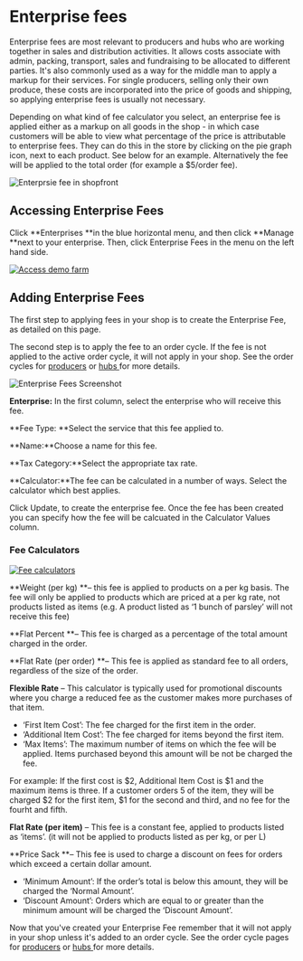 # Enterprise fees

Enterprise fees are most relevant to producers and hubs who are working together in sales and distribution activities. It allows costs associate with admin, packing, transport, sales and fundraising to be allocated to different parties. It's also commonly used as a way for the middle man to apply a markup for their services. For single producers, selling only their own produce, these costs are incorporated into the price of goods and shipping, so applying enterprise fees is usually not necessary.

Depending on what kind of fee calculator you select, an enterprise fee is applied either as a markup on all goods in the shop - in which case customers will be able to view what percentage of the price is attributable to enterprise fees. They can do this in the store by clicking on the pie graph icon, next to each product. See below for an example. Alternatively the fee will be applied to the total order \(for example a $5/order fee\).

![](https://openfoodnetwork.org/wp-content/uploads/2015/05/Enterprsie-fee-in-shopfront.png "Enterprsie fee in shopfront")

## Accessing Enterprise Fees

Click **Enterprises **in the blue horizontal menu, and then click **Manage **next to your enterprise. Then, click Enterprise Fees in the menu on the left hand side.

[![](https://openfoodnetwork.org/wp-content/uploads/2015/05/Access-demo-farm.png "Access demo farm")](https://openfoodnetwork.org/wp-content/uploads/2015/05/Access-demo-farm.png)

## Adding Enterprise Fees

The first step to applying fees in your shop is to create the Enterprise Fee, as detailed on this page. 

The second step is to apply the fee to an order cycle. If the fee is not applied to the active order cycle, it will not apply in your shop. See the order cycles for [producers](/order-cycles-for-producers.md) or [hubs ](/order-cycles-for-hubs.md)for more details.

![](https://openfoodnetwork.org/wp-content/uploads/2015/05/Enterprise-Fees-Screenshot.png "Enterprise Fees Screenshot")

**Enterprise:** In the first column, select the enterprise who will receive this fee.

**Fee Type: **Select the service that this fee applied to.

**Name:**Choose a name for this fee.

**Tax Category:**Select the appropriate tax rate.

**Calculator:**The fee can be calculated in a number of ways. Select the calculator which best applies.

Click Update, to create the enterprise fee. Once the fee has been created you can specify how the fee will be calcuated in the Calculator Values column.

### Fee Calculators

[![](https://openfoodnetwork.org/wp-content/uploads/2015/05/Fee-calculators.png "Fee calculators")](https://openfoodnetwork.org/wp-content/uploads/2015/05/Fee-calculators.png)

**Weight \(per kg\) **– this fee is applied to products on a per kg basis. The fee will only be applied to products which are priced at a per kg rate, not products listed as items \(e.g. A product listed as ‘1 bunch of parsley’ will not receive this fee\)

**Flat Percent **– This fee is charged as a percentage of the total amount charged in the order.

**Flat Rate \(per order\) **– This fee is applied as standard fee to all orders, regardless of the size of the order.

**Flexible Rate** – This calculator is typically used for promotional discounts where you charge a reduced fee as the customer makes more purchases of that item.

* ‘First Item Cost’: The fee charged for the first item in the order.
* ‘Additional Item Cost’: The fee charged for items beyond the first item.
* ‘Max Items’: The maximum number of items on which the fee will be applied. Items purchased beyond this amount will be not be charged the fee.

For example: If the first cost is $2, Additional Item Cost is $1 and the maximum items is three. If a customer orders 5 of the item, they will be charged $2 for the first item, $1 for the second and third, and no fee for the fourht and fifth.

**Flat Rate \(per item\)** –  This fee is a constant fee, applied to products listed as ‘items’. \(it will not be applied to products listed as per kg, or per L\)

**Price Sack **– This fee is used to charge a discount on fees for orders which exceed a certain dollar amount.

* ‘Minimum Amount’: If the order’s total is below this amount, they will be charged the ‘Normal Amount’.
* ‘Discount Amount’: Orders which are equal to or greater than the minimum amount will be charged the ‘Discount Amount’.

Now that you've created your Enterprise Fee remember that it will not apply in your shop unless it's added to an order cycle. See the order cycle pages for [producers](/order-cycles-for-producers.md) or [hubs ](/order-cycles-for-hubs.md)for more details.





